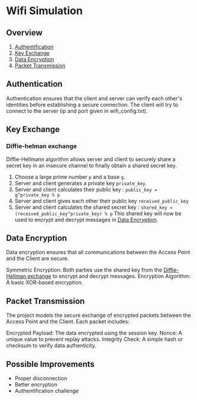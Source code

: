 # Wifi Simulation

## Overview

1. [Authentification](#authentication)
2. [Key Exchange](#key-exchange)
3. [Data Encryption](#data-encryption)
4. [Packet Transmission](#packet-transmission)

## Authentication
Authentication ensures that the client and server can verify each other's identities before establishing a secure connection.
The client will try to connect to the server (ip and port given in wifi_config.txt).

## Key Exchange
### Diffie-helman exchange
Diffie-Hellmann algorithm allows server and client to securely share a secret key in an insecure channel to finally obtain a shared secret key.

1. Choose a large prime number `p` and a base `g`.
2. Server and client generates a private key `private_key`.
3. Server and client calculates their public key : `public_key = g^private_key % p`
4. Server and client gives each other their public key `received_public_key`
5. Server and client calculates the shared secret key : `shared_key = (received_public_key^private_key) % p`
   This shared key will now be used to encrypt and decrypt messages in [Data Encryption](#data-encryption).

## Data Encryption
Data encryption ensures that all communications between the Access Point and the Client are secure.

Symmetric Encryption: Both parties use the shared key from the [Diffie-Hellman exchange](#diffie-helman-exchange) to encrypt and decrypt messages.
Encryption Algorithm: A basic XOR-based encryption.


## Packet Transmission

The project models the secure exchange of encrypted packets between the Access Point and the Client. Each packet includes:

Encrypted Payload: The data encrypted using the session key.
Nonce: A unique value to prevent replay attacks.
Integrity Check: A simple hash or checksum to verify data authenticity.


## Possible Improvements

- Proper disconnection
- Better encryption
- Authentification challenge